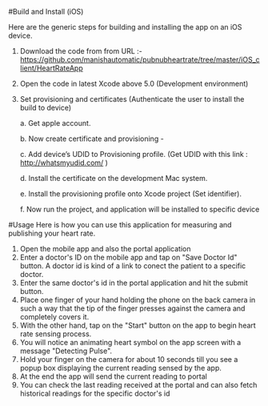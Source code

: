 #Build and Install (iOS)

Here are the generic steps for building and installing the app on an iOS device.

1.  Download the code from from URL :- https://github.com/manishautomatic/pubnubheartrate/tree/master/iOS_client/HeartRateApp
2.  Open the code in latest Xcode  above 5.0 (Development environment)
3.  Set provisioning and certificates (Authenticate the user to install the build to device)

    a.  Get apple account.
    
    b.  Now create certificate and provisioning -

    c.  Add device’s UDID to Provisioning profile. (Get UDID with this link :  http://whatsmyudid.com/ )      

    d.  Install the certificate on the development Mac system.

    e.  Install the provisioning profile onto Xcode project (Set identifier).

    f.  Now run the project, and application will be installed to specific device 

#Usage
Here is how you can use this application for measuring and publishing your heart rate.

1. Open the mobile app and also the portal application
2. Enter a doctor's ID on the mobile app and tap on "Save Doctor Id" button. A doctor id is kind of a link to conect the patient to a specific doctor.
3. Enter the same doctor's id in the portal application and hit the submit button.
4. Place one finger of your hand holding the phone on the back camera in such a way that the tip of the finger presses against the camera and completely covers it.
5. With the other hand, tap on the "Start" button on the app to begin heart rate sensing process.
6. You will notice an animating heart symbol on the app screen with a message "Detecting Pulse". 
7. Hold your finger on the camera for about 10 seconds till you see a popup box displaying the current reading sensed by the app.
8. At the end the app will send the current reading to portal
9. You can check the last reading received at the portal and can also fetch historical readings for the specific doctor's id
